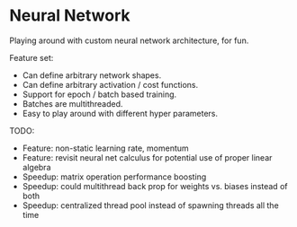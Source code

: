# Neural Network

Playing around with custom neural network architecture, for fun.

Feature set:
* Can define arbitrary network shapes.
* Can define arbitrary activation / cost functions.
* Support for epoch / batch based training.
* Batches are multithreaded.
* Easy to play around with different hyper parameters.

TODO:
* Feature: non-static learning rate, momentum
* Feature: revisit neural net calculus for potential use of proper linear algebra
* Speedup: matrix operation performance boosting
* Speedup: could multithread back prop for weights vs. biases instead of both
* Speedup: centralized thread pool instead of spawning threads all the time
